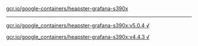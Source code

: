 [gcr.io/google-containers/heapster-grafana-s390x](https://hub.docker.com/r/sqeven/heapster-grafana-s390x/tags/) 

----
[gcr.io/google_containers/heapster-grafana-s390x:v5.0.4 √](https://hub.docker.com/r/sqeven/heapster-grafana-s390x/tags/)

[gcr.io/google_containers/heapster-grafana-s390x:v4.4.3 √](https://hub.docker.com/r/sqeven/heapster-grafana-s390x/tags/)

